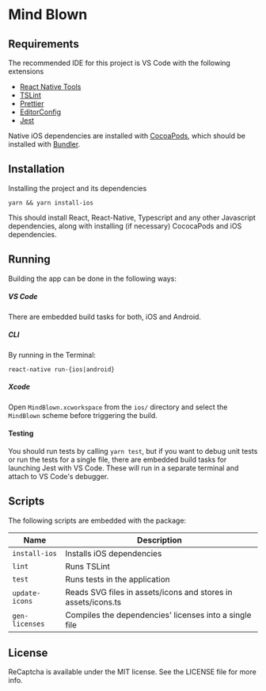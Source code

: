 Mind Blown
===

## Requirements

The recommended IDE for this project is VS Code with the following extensions

- [React Native Tools](https://github.com/Microsoft/vscode-react-native)
- [TSLint](https://github.com/Microsoft/vscode-tslint)
- [Prettier](https://marketplace.visualstudio.com/items?itemName=esbenp.prettier-vscode)
- [EditorConfig](https://marketplace.visualstudio.com/items?itemName=EditorConfig.EditorConfig)
- [Jest](https://github.com/jest-community/vscode-jest)

Native iOS dependencies are installed with [CocoaPods](https://guides.cocoapods.org/using/getting-started.html), which should be installed with [Bundler](https://bundler.io/).

## Installation

Installing the project and its dependencies

```
yarn && yarn install-ios
```

This should install React, React-Native, Typescript and any other Javascript dependencies, along with installing (if necessary) CococaPods and iOS dependencies.

## Running

Building the app can be done in the following ways:

##### VS Code

There are embedded build tasks for both, iOS and Android.

##### CLI

By running in the Terminal:

```
react-native run-{ios|android}
```

##### Xcode

Open `MindBlown.xcworkspace` from the `ios/` directory and select the `MindBlown` scheme before triggering  the build.

#### Testing

You should run tests by calling `yarn test`, but if you want to debug unit tests or run the tests for a single file, there are embedded build tasks for launching Jest with VS Code. These will run in a separate terminal and attach to VS Code's debugger.

## Scripts

The following scripts are embedded with the package:

| Name           | Description                                                   |
| -------------- | ------------------------------------------------------------- |
| `install-ios`  | Installs iOS dependencies                                     |
| `lint`         | Runs TSLint                                                   |
| `test`         | Runs tests in the application                                 |
| `update-icons` | Reads SVG files in assets/icons and stores in assets/icons.ts |
| `gen-licenses` | Compiles the dependencies' licenses into a single file        |

## License

ReCaptcha is available under the MIT license. See the LICENSE file for more info.
